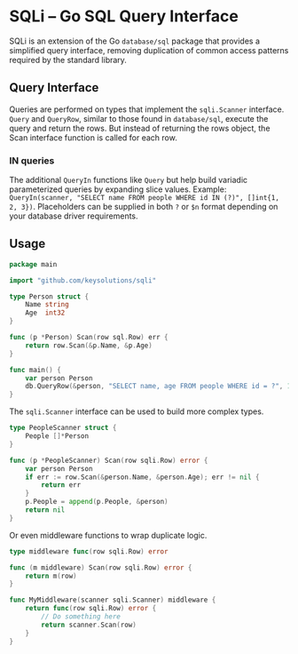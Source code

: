 # SQLi – Go SQL Query Interface

SQLi is an extension of the Go `database/sql` package that provides a simplified query interface, removing duplication of common access patterns required by the standard library.

## Query Interface

Queries are performed on types that implement the `sqli.Scanner` interface. `Query` and `QueryRow`, similar to those found in `database/sql`, execute the query and return the rows. But instead of returning the rows object, the Scan interface function is called for each row.

### IN queries

The additional `QueryIn` functions like `Query` but help build variadic parameterized queries by expanding slice values. Example: ```QueryIn(scanner, "SELECT name FROM people WHERE id IN (?)", []int{1, 2, 3})```. Placeholders can be supplied in both `?` or `$n` format depending on your database driver requirements.

## Usage

```go
package main

import "github.com/keysolutions/sqli"

type Person struct {
    Name string
    Age  int32
}

func (p *Person) Scan(row sql.Row) err {
    return row.Scan(&p.Name, &p.Age)
}

func main() {
    var person Person
    db.QueryRow(&person, "SELECT name, age FROM people WHERE id = ?", 1)
}
```

The `sqli.Scanner` interface can be used to build more complex types.

```go
type PeopleScanner struct {
    People []*Person
}

func (p *PeopleScanner) Scan(row sqli.Row) error {
    var person Person
    if err := row.Scan(&person.Name, &person.Age); err != nil {
        return err
    }
    p.People = append(p.People, &person)
    return nil
}
```

Or even middleware functions to wrap duplicate logic.

```go
type middleware func(row sqli.Row) error

func (m middleware) Scan(row sqli.Row) error {
	return m(row)
}

func MyMiddleware(scanner sqli.Scanner) middleware {
	return func(row sqli.Row) error {
		// Do something here
		return scanner.Scan(row)
	}
}
```